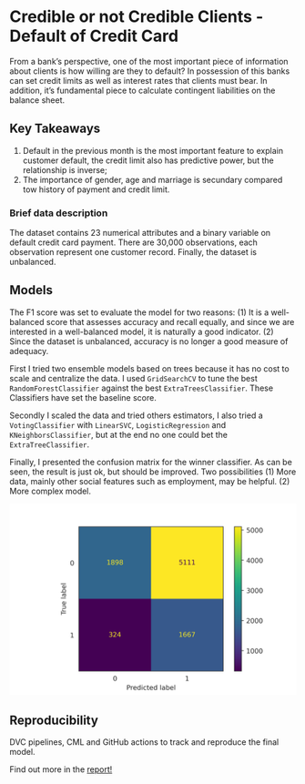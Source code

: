 # Credible or not Credible Clients - Default of Credit Card

From a bank’s perspective, one of the most important piece of information about clients is
how willing are they to default? In possession of this banks can set credit limits as well
as interest rates that clients must bear. In addition, it’s fundamental piece to calculate
contingent liabilities on the balance sheet.

## Key Takeaways

1. Default in the previous month is the most important feature to explain customer default, the credit limit also has predictive power, but the relationship is inverse; 
2. The importance of gender, age and marriage is secundary compared tow history of payment and credit limit.

### Brief data description

The dataset contains 23 numerical attributes and a binary variable on default credit card payment. There are 30,000 observations, each observation represent one customer record. Finally, the dataset is unbalanced.

## Models

The F1 score was set to evaluate the model for two reasons: (1) It is a well-balanced score that assesses accuracy and recall equally, and since we are interested in a well-balanced
model, it is naturally a good indicator. (2) Since the dataset is unbalanced, accuracy is no longer a good measure of adequacy.

First I tried two ensemble models based on trees because it has no cost to scale and centralize the data. I used `GridSearchCV` to tune the best `RandomForestClassifier` against the best `ExtraTreesClassifier`. These Classifiers have set the baseline score.

Secondly I scaled the data and tried others estimators, I also tried a `VotingClassifier` with `LinearSVC`, `LogisticRegression` and `KNeighborsClassifier`, but at the end no one could bet the `ExtraTreeClassifier`. 

Finally, I presented the confusion matrix for the winner classifier. As can be seen, the result is just ok, but should be improved. Two possibilities (1) More data, mainly other social features such as employment, may be helpful. (2) More complex model. 

![](./report/confusion.png)

## Reproducibility

DVC pipelines, CML and GitHub actions to track and reproduce the final model.

Find out more in the [report!](./report/report.pdf)
